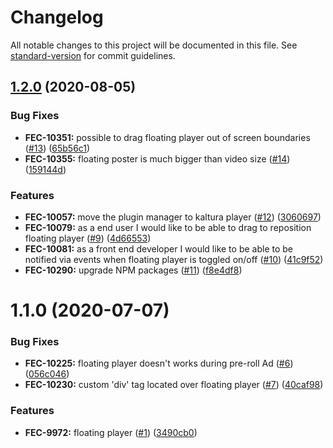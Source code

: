 # Changelog

All notable changes to this project will be documented in this file. See [standard-version](https://github.com/conventional-changelog/standard-version) for commit guidelines.

## [1.2.0](https://github.com/kaltura/playkit-js-visibility/compare/v1.1.0...v1.2.0) (2020-08-05)


### Bug Fixes

* **FEC-10351:** possible to drag floating player out of screen boundaries ([#13](https://github.com/kaltura/playkit-js-visibility/issues/13)) ([65b56c1](https://github.com/kaltura/playkit-js-visibility/commit/65b56c1))
* **FEC-10355:** floating poster is much bigger than video size ([#14](https://github.com/kaltura/playkit-js-visibility/issues/14)) ([159144d](https://github.com/kaltura/playkit-js-visibility/commit/159144d))


### Features

* **FEC-10057:** move the plugin manager to kaltura player ([#12](https://github.com/kaltura/playkit-js-visibility/issues/12)) ([3060697](https://github.com/kaltura/playkit-js-visibility/commit/3060697))
* **FEC-10079:** as a end user I would like to be able to drag to reposition floating player ([#9](https://github.com/kaltura/playkit-js-visibility/issues/9)) ([4d66553](https://github.com/kaltura/playkit-js-visibility/commit/4d66553))
* **FEC-10081:** as a front end developer I would like to be able to be notified via events when floating player is toggled on/off ([#10](https://github.com/kaltura/playkit-js-visibility/issues/10)) ([41c9f52](https://github.com/kaltura/playkit-js-visibility/commit/41c9f52))
* **FEC-10290:** upgrade NPM packages ([#11](https://github.com/kaltura/playkit-js-visibility/issues/11)) ([f8e4df8](https://github.com/kaltura/playkit-js-visibility/commit/f8e4df8))



<a name="1.1.0"></a>
# 1.1.0 (2020-07-07)


### Bug Fixes

* **FEC-10225:** floating player doesn't works during pre-roll Ad ([#6](https://github.com/kaltura/playkit-js-visibility/issues/6)) ([056c046](https://github.com/kaltura/playkit-js-visibility/commit/056c046))
* **FEC-10230:** custom 'div' tag located over floating player ([#7](https://github.com/kaltura/playkit-js-visibility/issues/7)) ([40caf98](https://github.com/kaltura/playkit-js-visibility/commit/40caf98))


### Features

* **FEC-9972:** floating player ([#1](https://github.com/kaltura/playkit-js-visibility/issues/1)) ([3490cb0](https://github.com/kaltura/playkit-js-visibility/commit/3490cb0))
